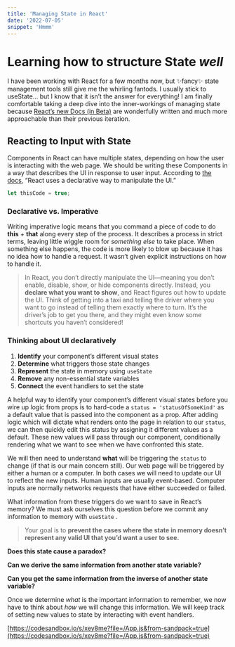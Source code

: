 ```yaml
---
title: 'Managing State in React'
date: '2022-07-05'
snippet: 'Hmmm'
---
```


# Learning how to structure State _well_

I have been working with React for a few months now, but ✨fancy✨ state management tools still give me the whirling fantods. I usually stick to useState… but I know that it isn’t the answer for everything! I am finally comfortable taking a deep dive into the inner-workings of managing state because [React’s new Docs (in Beta)](https://beta.reactjs.org/) are wonderfully written and much more approachable than their previous iteration.

## Reacting to Input with State

Components in React can have multiple states, depending on how the user is interacting with the web page. We should be writing these Components in a way that describes the UI in response to user input. According to [the docs](https://beta.reactjs.org/learn/reacting-to-input-with-state), “React uses a declarative way to manipulate the UI.”

```jsx
let thisCode = true;
```

### Declarative vs. Imperative

Writing imperative logic means that you command a piece of code to do **this** + **that** along every step of the process. It describes a process in strict terms, leaving little wiggle room for _something else_ to take place. When something else happens, the code is more likely to blow up because it has no idea how to handle a request. It wasn’t given explicit instructions on how to handle it.

> In React, you don’t directly manipulate the UI—meaning you don’t enable, disable, show, or hide components directly. Instead, you **declare what you want to show**, and React figures out how to update the UI. Think of getting into a taxi and telling the driver where you want to go instead of telling them exactly where to turn. It’s the driver’s job to get you there, and they might even know some shortcuts you haven’t considered!

### Thinking about UI declaratively

1. **Identify** your component’s different visual states
2. **Determine** what triggers those state changes
3. **Represent** the state in memory using `useState`
4. **Remove** any non-essential state variables
5. **Connect** the event handlers to set the state

A helpful way to identify your component’s different visual states before you wire up logic from props is to hard-code a `status = 'statusOfSomeKind'` as a default value that is passed into the component as a prop. After adding logic which will dictate what renders onto the page in relation to our `status`, we can then quickly edit this status by assigning it different values as a default. These new values will pass through our component, conditionally rendering what we want to see when we have confronted this state.

We will then need to understand **what** will be triggering the `status` to change (if that is our main concern still). Our web page will be triggered by either a human or a computer. In both cases we will need to update our UI to reflect the new inputs. Human inputs are usually event-based. Computer inputs are normally networks requests that have either succeeded or failed.

What information from these triggers do we want to save in React’s memory? We must ask ourselves this question before we commit any information to memory with `useState` .

> Your goal is to **prevent the cases where the state in memory doesn’t represent any valid UI that you’d want a user to see.**

**Does this state cause a paradox?**

**Can we derive the same information from another state variable?**

**Can you get the same information from the inverse of another state variable?**

Once we determine _what_ is the important information to remember, we now have to think about _how_ we will change this information. We will keep track of setting new values to state by interacting with event handlers.

[https://codesandbox.io/s/xey8me?file=/App.js&from-sandpack=true](https://codesandbox.io/s/xey8me?file=/App.js&from-sandpack=true)
